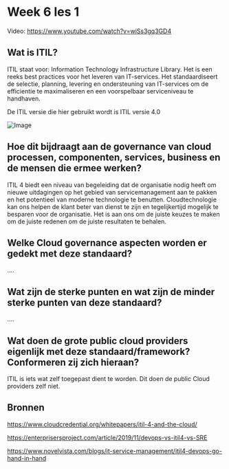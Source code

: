 <h1> Week 6 les 1 </h1>

Video: https://www.youtube.com/watch?v=wiSs3gq3GD4

<h2>Wat is ITIL?</h2>

ITIL staat voor: Information Technology Infrastructure Library. Het is een reeks best practices voor het leveren van IT-services. Het standaardiseert de selectie, planning, levering en ondersteuning van IT-services om de efficientie te maximaliseren en een voorspelbaar serviceniveau te handhaven.

De ITIL versie die hier gebruikt wordt is ITIL versie 4.0 

![Image](https://www.joetheitguy.com/wp-content/uploads/2019/03/ITIL-service-lifecycle-.png)

<h2> Hoe dit bijdraagt aan de governance van cloud processen, componenten, services, business en de mensen die ermee werken? </h2>

ITIL 4 biedt een niveau van begeleiding dat de organisatie nodig heeft om nieuwe uitdagingen op het gebied van servicemanagement aan te pakken en het potentieel van moderne technologie te benutten. Cloudtechnologie kan ons helpen de klant beter van dienst te zijn en tegelijkertijd mogelijk te besparen voor de organisatie. Het is aan ons om de juiste keuzes te maken om de juiste redenen om de juiste resultaten te behalen.

<h2> Welke Cloud governance aspecten worden er gedekt met deze standaard? </h2>

....

<h2> Wat zijn de sterke punten en wat zijn de minder sterke punten van deze standaard? </h2>

....

<h2> Wat doen de grote public cloud providers eigenlijk met deze standaard/framework? Conformeren zij zich hieraan? </h2>

ITIL is iets wat zelf toegepast dient te worden. Dit doen de public Cloud providers zelf niet.

<h2> Bronnen </h2>

https://www.cloudcredential.org/whitepapers/itil-4-and-the-cloud/

https://enterprisersproject.com/article/2019/11/devops-vs-itil4-vs-SRE

https://www.novelvista.com/blogs/it-service-management/itil4-devops-go-hand-in-hand



  
  
